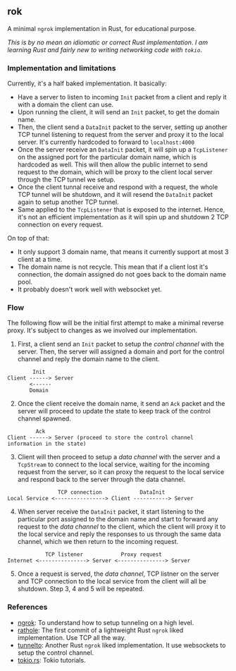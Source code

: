 ## rok

A minimal `ngrok` implementation in Rust, for educational purpose.

_This is by no mean an idiomatic or correct Rust implementation. I am learning
Rust and fairly new to writing networking code with `tokio`_.

### Implementation and limitations

Currently, it's a half baked implementation. It basically:

- Have a server to listen to incoming `Init` packet from a client and reply
  it with a domain the client can use.
- Upon running the client, it will send an `Init` packet, to get the domain name.
- Then, the client send a `DataInit` packet to the server, setting up another TCP tunnel
  listening to request from the server and proxy it to the local server. It's currently
  hardcoded to forward to `localhost:4000`
- Once the server receive an `DataInit` packet, it will spin up a `TcpListener`
  on the assigned port for the particular domain name, which is hardcoded as
  well. This will then allow the public internet to send request to the domain,
  which will be proxy to the client local server through the TCP tunnel we
  setup.
- Once the client tunnal receive and respond with a request, the whole TCP
  tunnel will be shutdown, and it will resend the `DataInit` packet again to
  setup another TCP tunnel.
- Same applied to the `TcpListener` that is exposed to the internet. Hence,
  it's not an efficient implementation as it will spin up and shutdown 2 TCP
  connection on every request.

On top of that:

- It only support 3 domain name, that means it currently support at most 3
  client at a time.
- The domain name is not recycle. This mean that if a client lost it's
  connection, the domain assigned do not goes back to the domain name pool.
- It probably doesn't work well with websocket yet.

### Flow

The following flow will be the initial first attempt to make a minimal reverse
proxy. It's subject to changes as we involved our implementation.

1. First, a client send an `Init` packet to setup the _control channel_ with the
   server. Then, the server will assigned a domain and port for the control
   channel and reply the domain name to the client.

```
        Init
Client ------> Server
       <------
       Domain
```

2. Once the client receive the domain name, it send an `Ack` packet and the
   server will proceed to update the state to keep track of the control channel
   spawned.

```
         Ack
Client ------> Server (proceed to store the control channel information in the state)
```

3. Client will then proceed to setup a _data channel_ with the server and
   a `TcpStream` to connect to the local service, waiting for the incoming
   request from the server, so it can proxy the request to the local service and
   respond back to the server through the data channel.

```
                TCP connection            DataInit
Local Service <----------------> Client -----------> Server
```

4. When server receive the `DataInit` packet, it start listening to the
   particular port assigned to the domain name and start to forward any request
   to the _data channel_ to the client, which the client will proxy it to the
   local service and reply the responses to us through the same data channel,
   which we then return to the incoming request.

```
            TCP listener            Proxy request
Internet <---------------> Server <---------------> Server
```

5. Once a request is served, the _data channel_, TCP listner on the server and
   TCP connection to the local service from the client will all be shutdown.
   Step 3, 4 and 5 will be repeated.

### References

- [ngrok](https://github.com/inconshreveable/ngrok/blob/master/docs/DEVELOPMENT.md): To understand how to setup tunneling on a high level.
- [rathole](https://github.com/rapiz1/rathole/commit/8f3bf5c7c7109821d737a6a67a7fd51fdf3b0917): The first commit of a lightweight Rust `ngrok` liked implementation. Use TCP all the way.
- [tunnelto](https://github.com/agrinman/tunnelto): Another Rust `ngrok` liked implementation. It use websockets to setup the control channel.
- [tokio.rs](https://tokio.rs/tokio/tutorial): Tokio tutorials.

